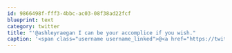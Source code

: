 ```yaml
---
id: 9866498f-fff3-4bbc-ac03-08f38ad22fcf
blueprint: text
category: twitter
title: "'@ashleyraegan I can be your accomplice if you wish."
caption: '<span class="username username_linked">@<a href="https://twitter.com/ashleyraegan" title="Ashley Ramsay">ashleyraegan</a></span> I can be your accomplice if you wish.'
---
```

